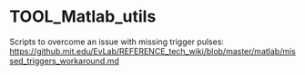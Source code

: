 # TOOL_Matlab_utils

Scripts to overcome an issue with missing trigger pulses:
https://github.mit.edu/EvLab/REFERENCE_tech_wiki/blob/master/matlab/missed_triggers_workaround.md
